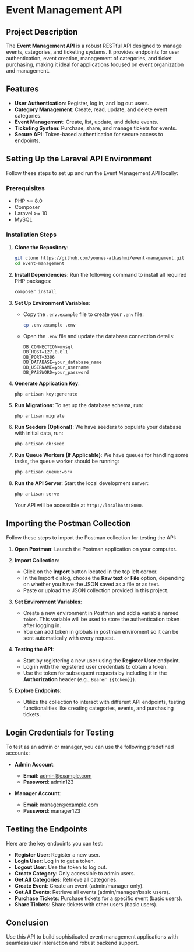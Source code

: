 # Event Management API

## Project Description

The **Event Management API** is a robust RESTful API designed to manage events, categories, and ticketing systems. It provides endpoints for user authentication, event creation, management of categories, and ticket purchasing, making it ideal for applications focused on event organization and management.

## Features

- **User Authentication**: Register, log in, and log out users.
- **Category Management**: Create, read, update, and delete event categories.
- **Event Management**: Create, list, update, and delete events.
- **Ticketing System**: Purchase, share, and manage tickets for events.
- **Secure API**: Token-based authentication for secure access to endpoints.

## Setting Up the Laravel API Environment

Follow these steps to set up and run the Event Management API locally:

### Prerequisites

- PHP >= 8.0
- Composer
- Laravel >= 10
- MySQL

### Installation Steps

1. **Clone the Repository**:
   ```bash
   git clone https://github.com/younes-alkashmi/event-management.git
   cd event-management
   ```

2. **Install Dependencies**:
   Run the following command to install all required PHP packages:
   ```bash
   composer install
   ```

3. **Set Up Environment Variables**:
   - Copy the `.env.example` file to create your `.env` file:
     ```bash
     cp .env.example .env
     ```
   - Open the `.env` file and update the database connection details:
     ```plaintext
     DB_CONNECTION=mysql
     DB_HOST=127.0.0.1
     DB_PORT=3306
     DB_DATABASE=your_database_name
     DB_USERNAME=your_username
     DB_PASSWORD=your_password
     ```

4. **Generate Application Key**:
   ```bash
   php artisan key:generate
   ```

5. **Run Migrations**:
   To set up the database schema, run:
   ```bash
   php artisan migrate
   ```

6. **Run Seeders (Optional)**:
   We have seeders to populate your database with initial data, run:
   ```bash
   php artisan db:seed
   ```

7. **Run Queue Workers (If Applicable)**:
   We have queues for handling some tasks, the queue worker should be running:
   ```bash
   php artisan queue:work
   ```

8. **Run the API Server**:
   Start the local development server:
   ```bash
   php artisan serve
   ```
   Your API will be accessible at `http://localhost:8000`.

## Importing the Postman Collection

Follow these steps to import the Postman collection for testing the API:

1. **Open Postman**: Launch the Postman application on your computer.

2. **Import Collection**:
   - Click on the **Import** button located in the top left corner.
   - In the Import dialog, choose the **Raw text** or **File** option, depending on whether you have the JSON saved as a file or as text.
   - Paste or upload the JSON collection provided in this project.

3. **Set Environment Variables**:
   - Create a new environment in Postman and add a variable named `token`. This variable will be used to store the authentication token after logging in.
   - You can add token in globals in postman enviroment so it can be sent automatically with every request.

4. **Testing the API**:
   - Start by registering a new user using the **Register User** endpoint.
   - Log in with the registered user credentials to obtain a token.
   - Use the token for subsequent requests by including it in the **Authorization** header (e.g., `Bearer {{token}}`).

5. **Explore Endpoints**: 
   - Utilize the collection to interact with different API endpoints, testing functionalities like creating categories, events, and purchasing tickets.

## Login Credentials for Testing

To test as an admin or manager, you can use the following predefined accounts:

- **Admin Account**:
  - **Email**: admin@example.com
  - **Password**: admin123

- **Manager Account**:
  - **Email**: manager@example.com
  - **Password**: manager123

## Testing the Endpoints

Here are the key endpoints you can test:

- **Register User**: Register a new user.
- **Login User**: Log in to get a token.
- **Logout User**: Use the token to log out.
- **Create Category**: Only accessible to admin users.
- **Get All Categories**: Retrieve all categories.
- **Create Event**: Create an event (admin/manager only).
- **Get All Events**: Retrieve all events (admin/manager/basic users).
- **Purchase Tickets**: Purchase tickets for a specific event (basic users).
- **Share Tickets**: Share tickets with other users (basic users).

## Conclusion

Use this API to build sophisticated event management applications with seamless user interaction and robust backend support.
